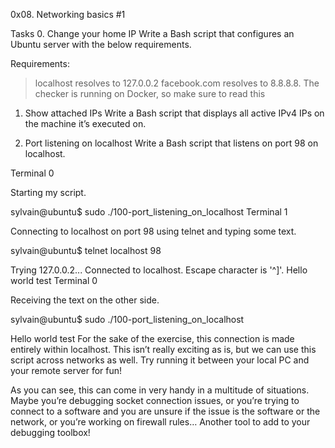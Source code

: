 0x08. Networking basics #1

Tasks
0. Change your home IP
Write a Bash script that configures an Ubuntu server with the below requirements.

Requirements:

 > localhost resolves to 127.0.0.2
 > facebook.com resolves to 8.8.8.8.
 > The checker is running on Docker, so make sure to read this

1. Show attached IPs
Write a Bash script that displays all active IPv4 IPs on the machine it’s executed on.

2. Port listening on localhost
Write a Bash script that listens on port 98 on localhost.

Terminal 0

Starting my script.

sylvain@ubuntu$ sudo ./100-port_listening_on_localhost
Terminal 1

Connecting to localhost on port 98 using telnet and typing some text.

sylvain@ubuntu$ telnet localhost 98

Trying 127.0.0.2...
Connected to localhost.
Escape character is '^]'.
Hello world
test
Terminal 0

Receiving the text on the other side.

sylvain@ubuntu$ sudo ./100-port_listening_on_localhost

Hello world
test
For the sake of the exercise, this connection is made entirely within localhost. This isn’t really exciting as is, but we can use this script across networks as well. Try running it between your local PC and your remote server for fun!

As you can see, this can come in very handy in a multitude of situations. Maybe you’re debugging socket connection issues, or you’re trying to connect to a software and you are unsure if the issue is the software or the network, or you’re working on firewall rules… Another tool to add to your debugging toolbox!
